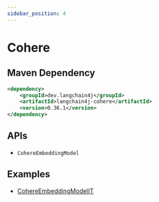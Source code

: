 ```yaml
---
sidebar_position: 4
---
```


# Cohere

## Maven Dependency

```xml
<dependency>
    <groupId>dev.langchain4j</groupId>
    <artifactId>langchain4j-cohere</artifactId>
    <version>0.36.1</version>
</dependency>
```

## APIs

- `CohereEmbeddingModel`


## Examples

- [CohereEmbeddingModelIT](https://github.com/langchain4j/langchain4j/blob/main/langchain4j-cohere/src/test/java/dev/langchain4j/model/cohere/CohereEmbeddingModelIT.java)
